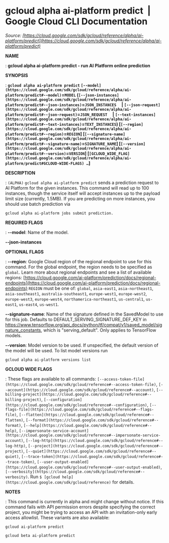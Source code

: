 # gcloud alpha ai-platform predict  |  Google Cloud CLI Documentation

*Source: [https://cloud.google.com/sdk/gcloud/reference/alpha/ai-platform/predict](https://cloud.google.com/sdk/gcloud/reference/alpha/ai-platform/predict)*

**NAME**

: **gcloud alpha ai-platform predict - run AI Platform online prediction**

**SYNOPSIS**

: **`gcloud alpha ai-platform predict` `[--model](https://cloud.google.com/sdk/gcloud/reference/alpha/ai-platform/predict#--model)`=`MODEL` (`[--json-instances](https://cloud.google.com/sdk/gcloud/reference/alpha/ai-platform/predict#--json-instances)`=`JSON_INSTANCES`     | `[--json-request](https://cloud.google.com/sdk/gcloud/reference/alpha/ai-platform/predict#--json-request)`=`JSON_REQUEST`     | `[--text-instances](https://cloud.google.com/sdk/gcloud/reference/alpha/ai-platform/predict#--text-instances)`=`TEXT_INSTANCES`) [`[--region](https://cloud.google.com/sdk/gcloud/reference/alpha/ai-platform/predict#--region)`=`REGION`] [`[--signature-name](https://cloud.google.com/sdk/gcloud/reference/alpha/ai-platform/predict#--signature-name)`=`SIGNATURE_NAME`] [`[--version](https://cloud.google.com/sdk/gcloud/reference/alpha/ai-platform/predict#--version)`=`VERSION`] [`[GCLOUD_WIDE_FLAG](https://cloud.google.com/sdk/gcloud/reference/alpha/ai-platform/predict#GCLOUD-WIDE-FLAGS) …`]**

**DESCRIPTION**

: `(ALPHA)` `gcloud alpha ai-platform predict` sends a
prediction request to AI Platform for the given instances. This command will
read up to 100 instances, though the service itself will accept instances up to
the payload limit size (currently, 1.5MB). If you are predicting on more
instances, you should use batch prediction via

```
gcloud alpha ai-platform jobs submit prediction.
```

**REQUIRED FLAGS**

: **--model**:
Name of the model.

**--json-instances**

**OPTIONAL FLAGS**

: **--region**:
Google Cloud region of the regional endpoint to use for this command. For the
global endpoint, the region needs to be specified as `global`.
Learn more about regional endpoints and see a list of available regions: [https://cloud.google.com/ai-platform/prediction/docs/regional-endpoints](https://cloud.google.com/ai-platform/prediction/docs/regional-endpoints)
`REGION` must be one of: `global`,
`asia-east1`, `asia-northeast1`,
`asia-southeast1`, `australia-southeast1`,
`europe-west1`, `europe-west2`, `europe-west3`,
`europe-west4`, `northamerica-northeast1`,
`us-central1`, `us-east1`, `us-east4`,
`us-west1`.

**--signature-name**:
Name of the signature defined in the SavedModel to use for this job. Defaults to
DEFAULT_SERVING_SIGNATURE_DEF_KEY in
https://www.tensorflow.org/api_docs/python/tf/compat/v1/saved_model/signature_constants,
which is "serving_default". Only applies to TensorFlow models.

**--version**:
Model version to be used.
If unspecified, the default version of the model will be used. To list model
versions run

```
gcloud alpha ai-platform versions list
```

**GCLOUD WIDE FLAGS**

: These flags are available to all commands: `[--access-token-file](https://cloud.google.com/sdk/gcloud/reference#--access-token-file)`,
`[--account](https://cloud.google.com/sdk/gcloud/reference#--account)`, `[--billing-project](https://cloud.google.com/sdk/gcloud/reference#--billing-project)`,
`[--configuration](https://cloud.google.com/sdk/gcloud/reference#--configuration)`,
`[--flags-file](https://cloud.google.com/sdk/gcloud/reference#--flags-file)`,
`[--flatten](https://cloud.google.com/sdk/gcloud/reference#--flatten)`, `[--format](https://cloud.google.com/sdk/gcloud/reference#--format)`, `[--help](https://cloud.google.com/sdk/gcloud/reference#--help)`, `[--impersonate-service-account](https://cloud.google.com/sdk/gcloud/reference#--impersonate-service-account)`,
`[--log-http](https://cloud.google.com/sdk/gcloud/reference#--log-http)`,
`[--project](https://cloud.google.com/sdk/gcloud/reference#--project)`, `[--quiet](https://cloud.google.com/sdk/gcloud/reference#--quiet)`, `[--trace-token](https://cloud.google.com/sdk/gcloud/reference#--trace-token)`, `[--user-output-enabled](https://cloud.google.com/sdk/gcloud/reference#--user-output-enabled)`,
`[--verbosity](https://cloud.google.com/sdk/gcloud/reference#--verbosity)`.
Run `$ [gcloud help](https://cloud.google.com/sdk/gcloud/reference)` for details.

**NOTES**

: This command is currently in alpha and might change without notice. If this
command fails with API permission errors despite specifying the correct project,
you might be trying to access an API with an invitation-only early access
allowlist. These variants are also available:

```
gcloud ai-platform predict
```

```
gcloud beta ai-platform predict
```